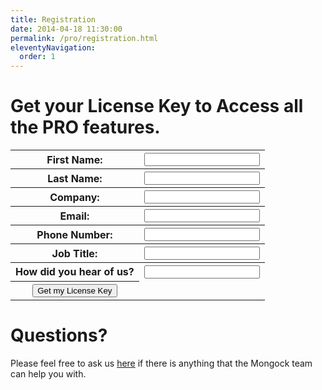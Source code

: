 ```yaml
---
title: Registration
date: 2014-04-18 11:30:00 
permalink: /pro/registration.html
eleventyNavigation:
  order: 1
---
```



# Get your License Key to Access all the  <span class="professional">PRO</span> features. 

<table>
 <tr>
  <th>First Name:</th>
  <th><input type="text" id="name" name="name"/></th>
</tr>
<tr>
  <th>Last Name:</th>
  <th><input type="text" id="lastName" name="lastname"/></th>
</tr>
<tr>
  <th>Company:</th>
  <th><input type="text" id="company" name="company"/></th>
</tr>
<tr>
  <th>Email:</th>
  <th><input type="text" id="email" name="email"/></th>
</tr>
<tr>
  <th>Phone Number:</th>
  <th><input type="text" id="phone" name="phone"/></th>
</tr>
<tr>
  <th>Job Title:</th>
  <th><input type="text" id="title" name="title"/></th>
</tr>
<tr>
  <th>How did you hear of us?</th>
  <th><input type="text" id="feedback" name="feedback"/></th>
</tr>
</tr>
<th><button type="submit">Get my License Key</button> </th>
</tr>
</table>


# Questions? 

Please feel free to ask us [here](mailto:dev@cloudyrock.io) if there is anything that the Mongock team can help you with. 